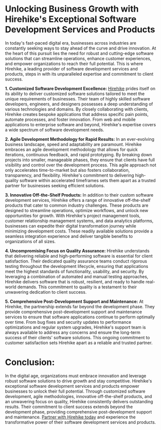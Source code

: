 # Unlocking Business Growth with Hirehike's Exceptional Software Development Services and Products

In today's fast-paced digital era, businesses across industries are constantly seeking ways to stay ahead of the curve and drive innovation. At the heart of this pursuit lies the need for robust and cutting-edge software solutions that can streamline operations, enhance customer experiences, and empower organizations to reach their full potential. This is where Hirehike, a leading provider of software development services and products, steps in with its unparalleled expertise and commitment to client success.

**1. Customized Software Development Excellence:**
[Hirehike](https://hirehike.com/) prides itself on its ability to deliver customized software solutions tailored to meet the unique requirements of businesses. Their team of highly skilled software developers, engineers, and designers possesses a deep understanding of various technologies and domains. By closely collaborating with clients, Hirehike creates bespoke applications that address specific pain points, automate processes, and foster innovation. From web and mobile applications to enterprise software and beyond, Hirehike's expertise covers a wide spectrum of software development needs.

**2. Agile Development Methodology for Rapid Results:**
In an ever-evolving business landscape, speed and adaptability are paramount. Hirehike embraces an agile development methodology that allows for quick iterations, continuous feedback, and rapid prototyping. By breaking down projects into smaller, manageable phases, they ensure that clients have full visibility and control over the development process. This agile approach not only accelerates time-to-market but also fosters collaboration, transparency, and flexibility. Hirehike's commitment to delivering high-quality software within accelerated timeframes sets them apart as a trusted partner for businesses seeking efficient solutions.

**3. Innovative Off-the-Shelf Products:**
In addition to their custom software development services, Hirehike offers a range of innovative off-the-shelf products that cater to common industry challenges. These products are designed to streamline operations, optimize workflows, and unlock new opportunities for growth. With Hirehike's project management tools, customer relationship management systems, and data analytics platforms, businesses can expedite their digital transformation journey while minimizing development costs. These readily available solutions provide a seamless integration experience and deliver tangible benefits to organizations of all sizes.

**4. Uncompromising Focus on Quality Assurance:**
Hirehike understands that delivering reliable and high-performing software is essential for client satisfaction. Their dedicated quality assurance teams conduct rigorous testing throughout the development lifecycle, ensuring that applications meet the highest standards of functionality, usability, and security. By leveraging a combination of automated and manual testing approaches, Hirehike delivers software that is robust, resilient, and ready to handle real-world demands. This commitment to quality is a testament to their unwavering dedication to client success.

**5. Comprehensive Post-Development Support and Maintenance:**
At Hirehike, the partnership extends far beyond the development phase. They provide comprehensive post-development support and maintenance services to ensure that software applications continue to perform optimally over time. From bug fixes and security updates to performance optimizations and regular system upgrades, Hirehike's support team is always available to address any concerns and ensure the long-term success of their clients' software solutions. This ongoing commitment to customer satisfaction sets Hirehike apart as a reliable and trusted partner.

# Conclusion:
In the digital age, organizations must embrace innovation and leverage robust software solutions to drive growth and stay competitive. Hirehike's exceptional software development services and products empower businesses to unlock their full potential. Through customized software development, agile methodologies, innovative off-the-shelf products, and an unwavering focus on quality, Hirehike consistently delivers outstanding results. Their commitment to client success extends beyond the development phase, providing comprehensive post-development support and maintenance. [Partner with Hirehike today](https://hirehike.com/bookservice) and experience the transformative power of their software development services and products.
